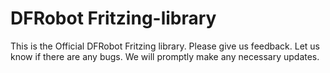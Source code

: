 DFRobot Fritzing-library
========================

This is the Official DFRobot Fritzing library.
Please give us feedback. Let us know if there are any bugs. We will promptly make any necessary updates.